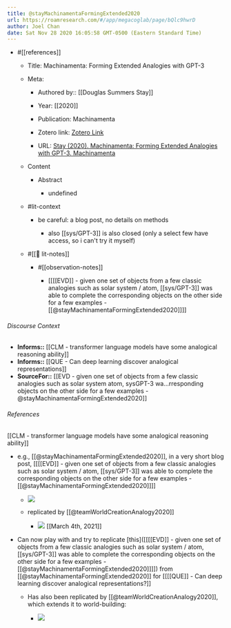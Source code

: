 ```yaml
---
title: @stayMachinamentaFormingExtended2020
url: https://roamresearch.com/#/app/megacoglab/page/bQlc9hwrD
author: Joel Chan
date: Sat Nov 28 2020 16:05:58 GMT-0500 (Eastern Standard Time)
---
```


- #[[references]]

    - Title: Machinamenta: Forming Extended Analogies with GPT-3

    - Meta:

        - Authored by:: [[Douglas Summers Stay]]

        - Year: [[2020]]

        - Publication: Machinamenta

        - Zotero link: [Zotero Link](zotero://select/items/1_IASLQRSI)

        - URL: [Stay (2020). Machinamenta: Forming Extended Analogies with GPT-3. Machinamenta](https://machinamenta.blogspot.com/2020/08/forming-extended-analogies-with-gpt-3.html)

    - Content

        - Abstract

            - undefined

    - #lit-context

        - be careful: a blog post, no details on methods

            - also [[sys/GPT-3]] is also closed (only a select few have access, so i can't try it myself)

    - #[[📝 lit-notes]]

        - #[[observation-notes]]

            - [[[[EVD]] - given one set of objects from a few classic analogies such as solar system / atom, [[sys/GPT-3]] was able to complete the corresponding objects on the other side for a few examples - [[@stayMachinamentaFormingExtended2020]]]]

###### Discourse Context

- **Informs::** [[CLM - transformer language models have some analogical reasoning ability]]
- **Informs::** [[QUE - Can deep learning discover analogical representations]]
- **SourceFor::** [[EVD - given one set of objects from a few classic analogies such as solar system  atom, sysGPT-3 wa...rresponding objects on the other side for a few examples - @stayMachinamentaFormingExtended2020]]

###### References

[[CLM - transformer language models have some analogical reasoning ability]]

- e.g., [[@stayMachinamentaFormingExtended2020]], in a very short blog post, [[[[EVD]] - given one set of objects from a few classic analogies such as solar system / atom, [[sys/GPT-3]] was able to complete the corresponding objects on the other side for a few examples - [[@stayMachinamentaFormingExtended2020]]]]

    - ![](https://firebasestorage.googleapis.com/v0/b/firescript-577a2.appspot.com/o/imgs%2Fapp%2Fmegacoglab%2F4K_oQI--WG.png?alt=media&token=5032fb33-230f-4984-a8a2-5893bef8ed58)

    - replicated by [[@teamWorldCreationAnalogy2020]]

        - ![](https://firebasestorage.googleapis.com/v0/b/firescript-577a2.appspot.com/o/imgs%2Fapp%2Fmegacoglab%2FFteLleqIY3.png?alt=media&token=9b0fad37-cdc8-4119-be2c-2f45509c4b5d)
[[March 4th, 2021]]

- Can now play with and try to replicate [this]([[[[EVD]] - given one set of objects from a few classic analogies such as solar system / atom, [[sys/GPT-3]] was able to complete the corresponding objects on the other side for a few examples - [[@stayMachinamentaFormingExtended2020]]]]) from [[@stayMachinamentaFormingExtended2020]] for [[[[QUE]] - Can deep learning discover analogical representations?]]

    - Has also been replicated by [[@teamWorldCreationAnalogy2020]], which extends it to world-building:

        - ![](https://firebasestorage.googleapis.com/v0/b/firescript-577a2.appspot.com/o/imgs%2Fapp%2Fmegacoglab%2FFteLleqIY3.png?alt=media&token=9b0fad37-cdc8-4119-be2c-2f45509c4b5d)
